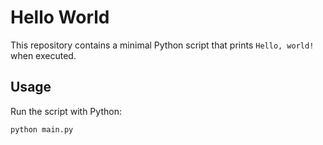 # Hello World

This repository contains a minimal Python script that prints `Hello, world!` when executed.

## Usage

Run the script with Python:

```bash
python main.py
```
